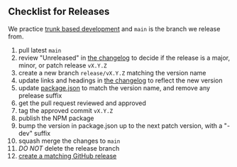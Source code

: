 ## Checklist for Releases

We practice [trunk based development](https://trunkbaseddevelopment.com) and
`main` is the branch we release from.

1. pull latest `main`
1. review "Unreleased" in [the changelog](./CHANGELOG.md) to decide if
   the release is a major, minor, or patch release `vX.Y.Z`
1. create a new branch `release/vX.Y.Z` matching the version name
1. update links and headings in [the changelog](./CHANGELOG.md) to reflect the new version
1. update [package.json](./package.json) to match the version name, and remove any prelease suffix
1. get the pull request reviewed and approved
1. tag the approved commit `vX.Y.Z`
1. publish the NPM package
1. bump the version in package.json up to the next patch version, with a "-dev" suffix
1. squash merge the changes to `main`
1. *DO NOT* delete the release branch
1. [create a matching GitHub release](https://github.com/SymplifyConversion/sst-sdk-nodejs/releases/new)
